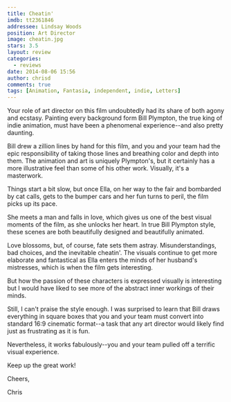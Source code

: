 ```yaml
---
title: Cheatin'
imdb: tt2361846
addressee: Lindsay Woods
position: Art Director
image: cheatin.jpg
stars: 3.5
layout: review 
categories: 
  - reviews
date: 2014-08-06 15:56
author: chrisd
comments: true
tags: [Animation, Fantasia, independent, indie, Letters]
---
```

Your role of art director on this film undoubtedly had its share of both agony and ecstasy. Painting every background form Bill Plympton, the true king of indie animation, must have been a phenomenal experience--and also pretty daunting. 

Bill drew a zillion lines by hand for this film, and you and your team had the epic responsibility of taking those lines and breathing color and depth into them. The animation and art is uniquely Plympton's, but it certainly has a more illustrative feel than some of his other work. Visually, it's a masterwork.

Things start a bit slow, but once Ella, on her way to the fair and bombarded by cat calls, gets to the bumper cars and her fun turns to peril, the film picks up its pace.

She meets a man and falls in love, which gives us one of the best visual moments of the film, as she unlocks her heart. In true Bill Plympton style, these scenes are both beautifully designed and beautifully animated.

Love blossoms, but, of course, fate sets them astray. Misunderstandings, bad choices, and the inevitable cheatin'. The visuals continue to get more elaborate and fantastical as Ella enters the minds of her husband's mistresses, which is when the film gets interesting.

But how the passion of these characters is expressed visually is interesting  but I would have liked to see more of the abstract inner workings of their minds.

Still, I can't praise the style enough. I was surprised to learn that Bill draws everything in square boxes that you and your team must convert into standard 16:9 cinematic format--a task that any art director would likely find just as frustrating as it is fun. 

Nevertheless, it works fabulously--you and your team pulled off a terrific visual experience.

Keep up the great work!  
  
Cheers,

Chris